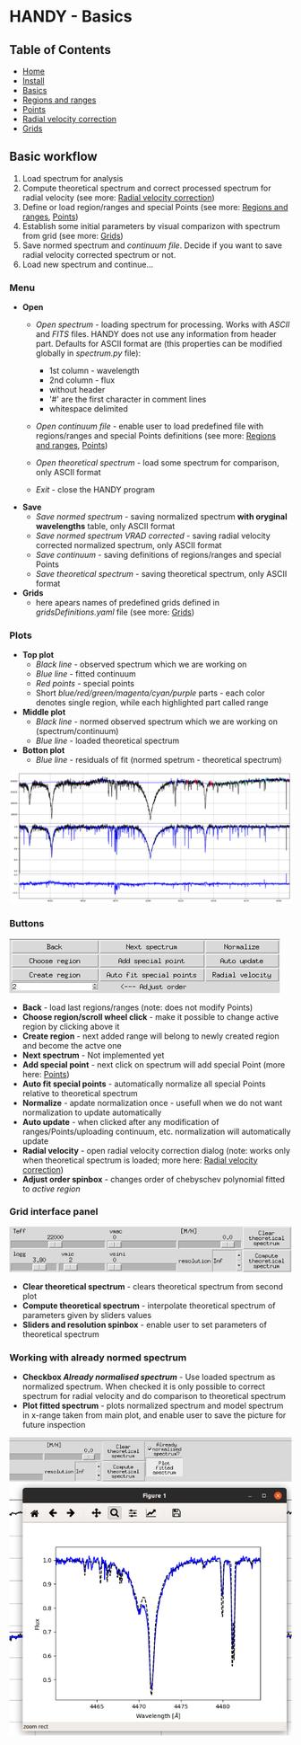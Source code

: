 # HANDY - Basics

## Table of Contents
  * [Home](index.md)
  * [Install](install.md)
  * [Basics](basics.md)
  * [Regions and ranges](regions.md)
  * [Points](points.md)
  * [Radial velocity correction](radialVelocity.md)
  * [Grids](grids.md)

## Basic workflow

1. Load spectrum for analysis
2. Compute theoretical spectrum and correct processed spectrum for radial velocity (see more: [Radial velocity correction](radialVelocity.md))
3. Define or load region/ranges and special Points (see more: [Regions and ranges](regions.md), [Points](points.md))
4. Establish some initial parameters by visual comparizon with spectrum from grid (see more: [Grids](grids.md))
5. Save normed spectrum and _continuum file_. Decide if you want to save radial velocity corrected spectrum or not.
6. Load new spectrum and continue...

### Menu
 * **Open**
    - _Open spectrum_ - loading spectrum for processing. Works with _ASCII_ and _FITS_ files. HANDY does not use any information from header part. Defaults for ASCII format are (this properties can be modified globally in _spectrum.py_ file):
       - 1st column - wavelength
       - 2nd column - flux
       - without header
       - '#' are the first character in comment lines
       - whitespace delimited
    
    - _Open continuum file_ - enable user to load predefined file with regions/ranges and special Points definitions (see more: [Regions and ranges](regions.md), [Points](points.md))
    - _Open theoretical spectrum_ - load some spectrum for comparison, only ASCII format
    - _Exit_ - close the HANDY program
 * **Save**
    - _Save normed spectrum_ - saving normalized spectrum **with oryginal wavelengths** table, only ASCII format
    - _Save normed spectrum VRAD corrected_ - saving radial velocity corrected normalized spectrum, only ASCII format
    - _Save continuum_ - saving definitions of regions/ranges and special Points
    - _Save theoretical spectrum_ - saving theoretical spectrum, only ASCII format
 * **Grids**
    - here apears names of predefined grids defined in _gridsDefinitions.yaml_ file (see more: [Grids](grids.md))

### Plots
 * **Top plot** 
    - _Black line_ - observed spectrum which we are working on
    - _Blue line_ - fitted continuum
    - _Red points_ - special points
    - Short _blue/red/green/magenta/cyan/purple_ parts - each color denotes single region, while each highlighted part called range
 * **Middle plot**
    - _Black line_ - normed observed spectrum which we are working on (spectrum/continuum)
    - _Blue line_ - loaded theoretical spectrum
 * **Botton plot**
    - _Blue line_ - residuals of fit (normed spetrum - theoretical spectrum)
  
![Plots](img/plots.png)
  
### Buttons
![Buttons panel](img/ButtonPanel.png)

  * **Back** - load last regions/ranges (note: does not modify Points)
  * **Choose region/scroll wheel click** - make it possible to change active region by clicking above it
  * **Create region** - next added range will belong to newly created region and become the actve one
  * **Next spectrum** - Not implemented yet
  * **Add special point** - next click on spectrum will add special Point (more here: [Points](points.md))
  * **Auto fit special points** - automatically normalize all special Points relative to theoretical spectrum
  * **Normalize** - apdate normalization once - usefull when we do not want normalization to update automatically
  * **Auto update** - when clicked after any modification of ranges/Points/uploading continuum, etc. normalization will automatically update
  * **Radial velocity** - open radial velocity correction dialog (note: works only when theoretical spectrum is loaded; more here: [Radial velocity correction](radialVelocity.md))
  * **Adjust order spinbox** - changes order of chebyschev polynomial fitted to _active region_

### Grid interface panel
![Grid interpolator panel](img/interpolatorPanel.png)

  * **Clear theoretical spectrum** - clears theoretical spectrum from second plot
  * **Compute theoretical spectrum** - interpolate theoretical spectrum of parameters given by sliders values
  * **Sliders and resolution spinbox** - enable user to set parameters of theoretical spectrum
  
### Working with already normed spectrum

  * **Checkbox _Already normalised spectrum_** - Use loaded spectrum as normalized spectrum. When checked it is only possible to correct spectrum for radial velocity and do comparison to theoretical spectrum
  * **Plot fitted spectrum** - plots normalized spectrum and model spectrum in x-range taken from main plot, and enable user to save the picture for future inspection
  
![Working with already normed spectrum](img/alreadyNormedSpectrum.png)

